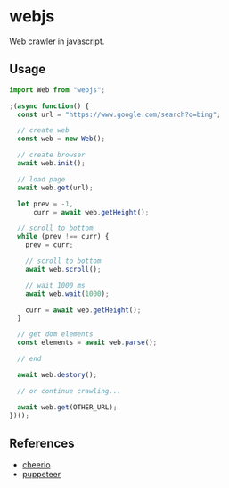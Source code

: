 # webjs

Web crawler in javascript.

## Usage

```js
import Web from "webjs";
```

```js
;(async function() {
  const url = "https://www.google.com/search?q=bing";

  // create web
  const web = new Web();

  // create browser
  await web.init();

  // load page
  await web.get(url);

  let prev = -1,
      curr = await web.getHeight();

  // scroll to bottom
  while (prev !== curr) {
    prev = curr;

    // scroll to bottom
    await web.scroll();

    // wait 1000 ms
    await web.wait(1000);

    curr = await web.getHeight();
  }

  // get dom elements
  const elements = await web.parse();

  // end

  await web.destory();

  // or continue crawling...

  await web.get(OTHER_URL);
})();
```

## References

- [cheerio](https://github.com/cheeriojs/cheerio)
- [puppeteer](https://github.com/puppeteer/puppeteer)